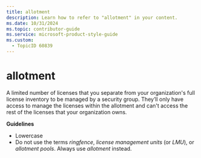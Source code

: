 ```yaml
---
title: allotment
description: Learn how to refer to "allotment" in your content.
ms.date: 10/31/2024
ms.topic: contributor-guide
ms.service: microsoft-product-style-guide
ms.custom:
  - TopicID 60839
---
```



# allotment

A limited number of licenses that you separate from your organization's full license inventory to be managed by a security group. They’ll only have access to manage the licenses within the allotment and can't access the rest of the licenses that your organization owns.

**Guidelines**

- Lowercase
- Do not use the terms *ringfence*, *license management units* (or *LMU*), or *allotment pools*. Always use *allotment* instead.

